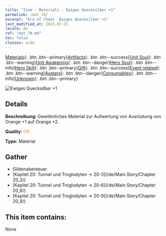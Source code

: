 ```yaml
---
title: "Item - Materials - Ewiges Quecksilber +1"
permalink: /mat_70/
excerpt: "Era of Chaos  Ewiges Quecksilber +1"
last_modified_at: 2021-07-21
locale: de
ref: "mat_70.md"
toc: false
classes: wide
---
```

 [Materials](/ItemsDE/){: .btn .btn--primary}[Artifacts](/ItemsDE/Artifacts/){: .btn .btn--success}[Unit Soul](/ItemsDE/UnitSoul/){: .btn .btn--warning}[Unit Awakening](/ItemsDE/UnitAwakening/){: .btn .btn--danger}[Hero Soul](/ItemsDE/HeroSoul/){: .btn .btn--info}[Hero Skill](/ItemsDE/HeroSkill/){: .btn .btn--primary}[Gift](/ItemsDE/Gift/){: .btn .btn--success}[Event related](/ItemsDE/Events/){: .btn .btn--warning}[Avatars](/ItemsDE/Avatars/){: .btn .btn--danger}[Consumables](/ItemsDE/Consumables/){: .btn .btn--info}[Unknown](/ItemsDE/Unknown/){: .btn .btn--primary}

 ![Ewiges Quecksilber +1](/images/t/i_cailiao_shuiyin3.png)

## Details
 **Beschreibung:** Gewöhnliches Material zur Aufwertung von Ausrüstung von Orange +1 auf Orange +2.

 **Quality:** <span style="color: #FF8C00">OK</span>

 **Type:** Material

## Gather

*    Gildenabenteuer 
*    [Kapitel 20: Tunnel und Troglodyten -> 20-3](/de/Main Story/Chapter 20_3/) 
*    [Kapitel 20: Tunnel und Troglodyten -> 20-6](/de/Main Story/Chapter 20_6/) 
*    [Kapitel 20: Tunnel und Troglodyten -> 20-9](/de/Main Story/Chapter 20_9/) 

## This item contains:

  None

